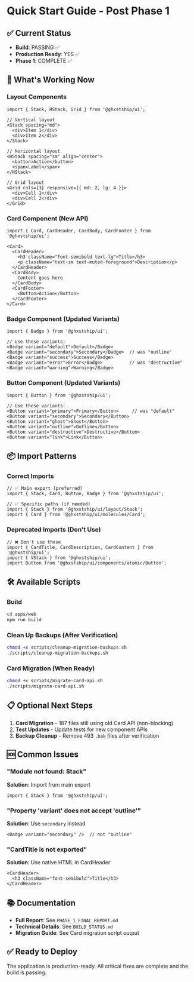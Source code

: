 # Quick Start Guide - Post Phase 1

## ✅ Current Status
- **Build**: PASSING ✅
- **Production Ready**: YES ✅
- **Phase 1**: COMPLETE ✅

## 🚀 What's Working Now

### Layout Components
```tsx
import { Stack, HStack, Grid } from '@ghxstship/ui';

// Vertical layout
<Stack spacing="md">
  <div>Item 1</div>
  <div>Item 2</div>
</Stack>

// Horizontal layout
<HStack spacing="sm" align="center">
  <button>Action</button>
  <span>Label</span>
</HStack>

// Grid layout
<Grid cols={3} responsive={{ md: 2, lg: 4 }}>
  <div>Cell 1</div>
  <div>Cell 2</div>
</Grid>
```

### Card Component (New API)
```tsx
import { Card, CardHeader, CardBody, CardFooter } from '@ghxstship/ui';

<Card>
  <CardHeader>
    <h3 className="font-semibold text-lg">Title</h3>
    <p className="text-sm text-muted-foreground">Description</p>
  </CardHeader>
  <CardBody>
    Content goes here
  </CardBody>
  <CardFooter>
    <Button>Action</Button>
  </CardFooter>
</Card>
```

### Badge Component (Updated Variants)
```tsx
import { Badge } from '@ghxstship/ui';

// Use these variants:
<Badge variant="default">Default</Badge>
<Badge variant="secondary">Secondary</Badge>  // was "outline"
<Badge variant="success">Success</Badge>
<Badge variant="error">Error</Badge>          // was "destructive"
<Badge variant="warning">Warning</Badge>
```

### Button Component (Updated Variants)
```tsx
import { Button } from '@ghxstship/ui';

// Use these variants:
<Button variant="primary">Primary</Button>     // was "default"
<Button variant="secondary">Secondary</Button>
<Button variant="ghost">Ghost</Button>
<Button variant="outline">Outline</Button>
<Button variant="destructive">Destructive</Button>
<Button variant="link">Link</Button>
```

## 📦 Import Patterns

### Correct Imports
```tsx
// ✅ Main export (preferred)
import { Stack, Card, Button, Badge } from '@ghxstship/ui';

// ✅ Specific paths (if needed)
import { Stack } from '@ghxstship/ui/layout/Stack';
import { Card } from '@ghxstship/ui/molecules/Card';
```

### Deprecated Imports (Don't Use)
```tsx
// ❌ Don't use these
import { CardTitle, CardDescription, CardContent } from '@ghxstship/ui';
import { VStack } from '@ghxstship/ui';
import Button from '@ghxstship/ui/components/atomic/Button';
```

## 🛠️ Available Scripts

### Build
```bash
cd apps/web
npm run build
```

### Clean Up Backups (After Verification)
```bash
chmod +x scripts/cleanup-migration-backups.sh
./scripts/cleanup-migration-backups.sh
```

### Card Migration (When Ready)
```bash
chmod +x scripts/migrate-card-api.sh
./scripts/migrate-card-api.sh
```

## 📋 Optional Next Steps

1. **Card Migration** - 187 files still using old Card API (non-blocking)
2. **Test Updates** - Update tests for new component APIs
3. **Backup Cleanup** - Remove 493 `.bak` files after verification

## 🆘 Common Issues

### "Module not found: Stack"
**Solution**: Import from main export
```tsx
import { Stack } from '@ghxstship/ui';
```

### "Property 'variant' does not accept 'outline'"
**Solution**: Use `secondary` instead
```tsx
<Badge variant="secondary" />  // not "outline"
```

### "CardTitle is not exported"
**Solution**: Use native HTML in CardHeader
```tsx
<CardHeader>
  <h3 className="font-semibold">Title</h3>
</CardHeader>
```

## 📚 Documentation

- **Full Report**: See `PHASE_1_FINAL_REPORT.md`
- **Technical Details**: See `BUILD_STATUS.md`
- **Migration Guide**: See Card migration script output

## ✅ Ready to Deploy

The application is production-ready. All critical fixes are complete and the build is passing.
